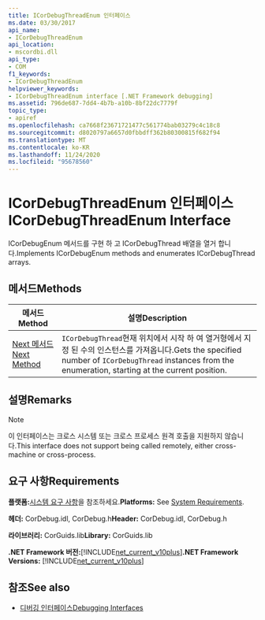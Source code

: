 ```yaml
---
title: ICorDebugThreadEnum 인터페이스
ms.date: 03/30/2017
api_name:
- ICorDebugThreadEnum
api_location:
- mscordbi.dll
api_type:
- COM
f1_keywords:
- ICorDebugThreadEnum
helpviewer_keywords:
- ICorDebugThreadEnum interface [.NET Framework debugging]
ms.assetid: 796de687-7dd4-4b7b-a10b-8bf22dc7779f
topic_type:
- apiref
ms.openlocfilehash: ca7668f23671721477c561774bab03279c4c18c8
ms.sourcegitcommit: d8020797a6657d0fbbdff362b80300815f682f94
ms.translationtype: MT
ms.contentlocale: ko-KR
ms.lasthandoff: 11/24/2020
ms.locfileid: "95678560"
---
```

# <a name="icordebugthreadenum-interface"></a><span data-ttu-id="3b674-102">ICorDebugThreadEnum 인터페이스</span><span class="sxs-lookup"><span data-stu-id="3b674-102">ICorDebugThreadEnum Interface</span></span>

<span data-ttu-id="3b674-103">ICorDebugEnum 메서드를 구현 하 고 ICorDebugThread 배열을 열거 합니다.</span><span class="sxs-lookup"><span data-stu-id="3b674-103">Implements ICorDebugEnum methods and enumerates ICorDebugThread arrays.</span></span>  
  
## <a name="methods"></a><span data-ttu-id="3b674-104">메서드</span><span class="sxs-lookup"><span data-stu-id="3b674-104">Methods</span></span>  
  
|<span data-ttu-id="3b674-105">메서드</span><span class="sxs-lookup"><span data-stu-id="3b674-105">Method</span></span>|<span data-ttu-id="3b674-106">설명</span><span class="sxs-lookup"><span data-stu-id="3b674-106">Description</span></span>|  
|------------|-----------------|  
|[<span data-ttu-id="3b674-107">Next 메서드</span><span class="sxs-lookup"><span data-stu-id="3b674-107">Next Method</span></span>](icordebugthreadenum-next-method.md)|<span data-ttu-id="3b674-108">`ICorDebugThread`현재 위치에서 시작 하 여 열거형에서 지정 된 수의 인스턴스를 가져옵니다.</span><span class="sxs-lookup"><span data-stu-id="3b674-108">Gets the specified number of `ICorDebugThread` instances from the enumeration, starting at the current position.</span></span>|  
  
## <a name="remarks"></a><span data-ttu-id="3b674-109">설명</span><span class="sxs-lookup"><span data-stu-id="3b674-109">Remarks</span></span>  
  
> [!NOTE]
> <span data-ttu-id="3b674-110">이 인터페이스는 크로스 시스템 또는 크로스 프로세스 원격 호출을 지원하지 않습니다.</span><span class="sxs-lookup"><span data-stu-id="3b674-110">This interface does not support being called remotely, either cross-machine or cross-process.</span></span>  
  
## <a name="requirements"></a><span data-ttu-id="3b674-111">요구 사항</span><span class="sxs-lookup"><span data-stu-id="3b674-111">Requirements</span></span>  

 <span data-ttu-id="3b674-112">**플랫폼:**[시스템 요구 사항](../../get-started/system-requirements.md)을 참조하세요.</span><span class="sxs-lookup"><span data-stu-id="3b674-112">**Platforms:** See [System Requirements](../../get-started/system-requirements.md).</span></span>  
  
 <span data-ttu-id="3b674-113">**헤더:** CorDebug.idl, CorDebug.h</span><span class="sxs-lookup"><span data-stu-id="3b674-113">**Header:** CorDebug.idl, CorDebug.h</span></span>  
  
 <span data-ttu-id="3b674-114">**라이브러리:** CorGuids.lib</span><span class="sxs-lookup"><span data-stu-id="3b674-114">**Library:** CorGuids.lib</span></span>  
  
 <span data-ttu-id="3b674-115">**.NET Framework 버전:**[!INCLUDE[net_current_v10plus](../../../../includes/net-current-v10plus-md.md)]</span><span class="sxs-lookup"><span data-stu-id="3b674-115">**.NET Framework Versions:** [!INCLUDE[net_current_v10plus](../../../../includes/net-current-v10plus-md.md)]</span></span>  
  
## <a name="see-also"></a><span data-ttu-id="3b674-116">참조</span><span class="sxs-lookup"><span data-stu-id="3b674-116">See also</span></span>

- [<span data-ttu-id="3b674-117">디버깅 인터페이스</span><span class="sxs-lookup"><span data-stu-id="3b674-117">Debugging Interfaces</span></span>](debugging-interfaces.md)
